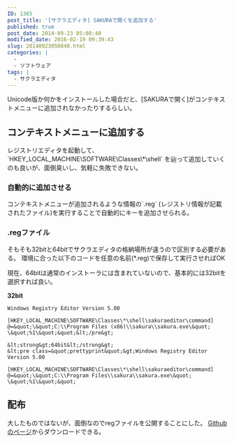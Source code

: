 ```yaml
---
ID: 1365
post_title: '[サクラエディタ] SAKURAで開くを追加する'
published: true
post_date: 2014-09-23 05:08:40
modified_date: 2016-02-19 09:39:43
slug: 20140923050840.html
categories: |
  -
  - ソフトウェア
tags: |
  - サクラエディタ
---
```

Unicode版か何かをインストールした場合だと、[SAKURAで開く]がコンテキストメニューに追加されなかったりするらしい。
<!--more-->
<h2>コンテキストメニューに追加する</h2>
レジストリエディタを起動して、`HKEY_LOCAL_MACHINE\SOFTWARE\Classes\*\shell` を辿って追加していくのも良いが、面倒臭いし、気軽に失敗できない。

<h3>自動的に追加させる</h3>
コンテキストメニューが追加されるような情報の`.reg` (レジストリ情報が記載されたファイル)を実行することで自動的にキーを追加させられる。

<h3>.regファイル</h3>
そもそも32bitと64bitでサクラエディタの格納場所が違うので区別する必要がある。
環境に合った以下のコードを任意の名前(*.reg)で保存して実行させればOK

現在、64bitは通常のインストーラには含まれていないので、基本的には32bitを選択すれば良い。

<strong>32bit</strong>
```
Windows Registry Editor Version 5.00

[HKEY_LOCAL_MACHINE\SOFTWARE\Classes\*\shell\sakuraeditor\command]
@=&quot;\&quot;C:\\Program Files (x86)\\sakura\\sakura.exe\&quot; \&quot;%1\&quot;&quot;&lt;/pre&gt;

&lt;strong&gt;64bit&lt;/strong&gt;
&lt;pre class=&quot;prettyprint&quot;&gt;Windows Registry Editor Version 5.00

[HKEY_LOCAL_MACHINE\SOFTWARE\Classes\*\shell\sakuraeditor\command]
@=&quot;\&quot;C:\\Program Files\\sakura\\sakura.exe\&quot; \&quot;%1\&quot;&quot;
```

<h2>配布</h2>
大したものではないが、面倒なのでregファイルを公開することにした。
<a href="https://github.com/hiro0218/register-files/tree/master/oepn-with-sakura">Githubのページ</a>からダウンロードできる。